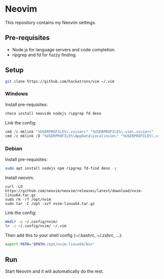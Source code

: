 # Neovim

This repository contains my Neovim settings.

## Pre-requisites

- Node.js for language servers and code completion.
- ripgrep and fd for fuzzy finding.

## Setup

```sh
git clone https://github.com/hackatrons/vim ~/.vim
```

### Windows

Install pre-requisites:

```powershell
choco install neovide nodejs ripgrep fd deno
```

Link the config:

```powershell
cmd /c mklink "%USERPROFILE%\.vsvimrc" "%USERPROFILE%\.vim\.vsvimrc"
cmd /c mklink /D "%USERPROFILE%\AppData\Local\nvim\" "%USERPROFILE%\.vim\"
```

### Debian

Install pre-requisites:

```sh
sudo apt install nodejs npm ripgrep fd-find deno -y
```

Install neovim:

```
curl -LO https://github.com/neovim/neovim/releases/latest/download/nvim-linux64.tar.gz
sudo rm -rf /opt/nvim
sudo tar -C /opt -xzf nvim-linux64.tar.gz
```

Link the config:

```sh
mkdir -p ~/.config/nvim/
ln -s ~/.config/nvim/ ~/.vim
```

Then add this to your shell config (~/.bashrc, ~/.zshrc, ...):

```sh
export PATH="$PATH:/opt/nvim-linux64/bin"
```

## Run

Start Neovim and it will automatically do the rest.
